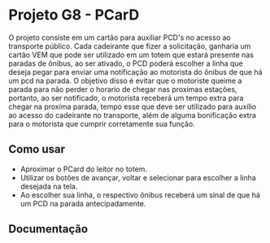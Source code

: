 # Projeto G8 - PCarD
O projeto consiste em um cartão para auxiliar PCD's no acesso ao transporte público. Cada cadeirante que fizer a solicitação, ganharia um cartão VEM que pode ser utilizado em um totem que estará presente nas paradas de ônibus, ao ser ativado, o PCD poderá escolher a linha que deseja pegar para enviar uma notificação ao motorista do ônibus de que há um pcd na parada. O objetivo disso é evitar que o motoriste queime a parada para não perder o horario de chegar nas proximas estações, portanto, ao ser notificado, o motorista receberá um tempo extra para chegar na proxíma parada, tempo esse que deve ser utilizado para auxílio ao acesso do cadeirante no transporte, além de alguma bonificação extra para o motorista que cumprir corretamente sua função.

## Como usar
- Aproximar o PCard do leitor no totem.
- Utilizar os botões de avançar, voltar e selecionar para escolher a linha desejada na tela.
- Ao escolher sua linha, o respectivo ônibus receberá um sinal de que há um PCD na parada antecipadamente.

## Documentação
